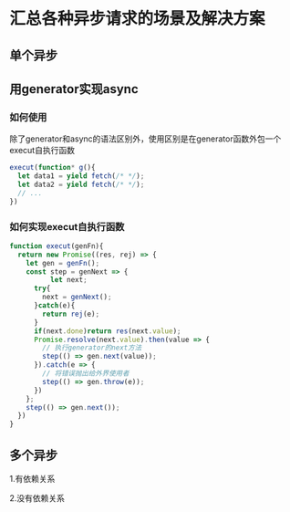 # 汇总各种异步请求的场景及解决方案

## 单个异步

## 用generator实现async

### 如何使用
除了generator和async的语法区别外，使用区别是在generator函数外包一个execut自执行函数

```javascript
execut(function* g(){
  let data1 = yield fetch(/* */);
  let data2 = yield fetch(/* */);
  // ...
})
```

### 如何实现execut自执行函数
```javascript
function execut(genFn){
  return new Promise((res, rej) => {
    let gen = genFn();
    const step = genNext => {
		  let next;
      try{
        next = genNext();
      }catch(e){
        return rej(e);
      }
      if(next.done)return res(next.value);
      Promise.resolve(next.value).then(value => {
        // 执行generator的next方法
        step(() => gen.next(value));
      }).catch(e => {
        // 将错误抛出给外界使用者
        step(() => gen.throw(e));
      })
    };
    step(() => gen.next());
  })
}
```

## 多个异步



1.有依赖关系

2.没有依赖关系